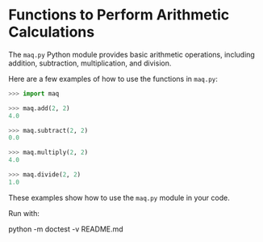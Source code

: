 <!-- README.md -->

# Functions to Perform Arithmetic Calculations

The `maq.py` Python module provides basic arithmetic
operations, including addition, subtraction, multiplication, and division.

Here are a few examples of how to use the functions in `maq.py`:

```python
>>> import maq

>>> maq.add(2, 2)
4.0

>>> maq.subtract(2, 2)
0.0

>>> maq.multiply(2, 2)
4.0

>>> maq.divide(2, 2)
1.0

```

These examples show how to use the `maq.py` module in your code.

Run with:

python -m doctest -v README.md